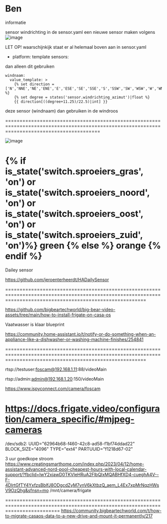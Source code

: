 # Ben
informatie

sensor windrichting
in de sensor.yaml een nieuwe sensor maken volgens 
![image](https://github.com/user-attachments/assets/9b8c0fd4-d18b-43cc-a218-eb66c9763f8f)

LET OP!
waarschijnkijk staat er al helemaal boven aan in sensor.yaml

- platform: template
  sensors:

dan alleen dit gebruiken

    windnaam:
      value_template: >
        {% set direction = ['N','NNE','NE','ENE','E','ESE','SE','SSE','S','SSW','SW','WSW','W','WNW','NW','NNW','N'] %}
        {% set degree = states('sensor.windrichting_azimut')|float %}
        {{ direction[((degree+11.25)/22.5)|int] }}

deze sensor (windnaam) dan gebruiken in de windroos

=============================================================================================================================================



![image](https://github.com/gertvanwij/Ben/assets/65614247/4e85d320-313a-4784-b3bc-09ff509c4aef)


{% if is_state('switch.sproeiers_gras', 'on') or
       is_state('switch.sproeiers_noord', 'on') or
       is_state('switch.sproeiers_oost', 'on') or
       is_state('switch.sproeiers_zuid', 'on')%}
         green
       {% else %}
         orange
       {% endif %} 
=============================================================================================================================================================

Dailey sensor

https://github.com/jeroenterheerdt/HADailySensor

=============================================================================================================================================================




https://github.com/bigbeartechworld/big-bear-video-assets/tree/main/how-to-install-frigate-on-casa-os



Vaatwasser is klaar  blueprint

https://community.home-assistant.io/t/notify-or-do-something-when-an-appliance-like-a-dishwasher-or-washing-machine-finishes/254841

=============================================================================================================================================================


rtsp://testuser:foscam@192.168.1.11:88/videoMain  

rtsp://admin:admin@192.168.1.20:150/videoMain 

https://www.ispyconnect.com/camera/foscam

https://docs.frigate.video/configuration/camera_specific/#mjpeg-cameras
========================================================================================================================
/dev/sdb2: UUID="62964b68-f460-42c8-ad58-f1bf74ddad22" BLOCK_SIZE="4096" TYPE="ext4" PARTUUID="f1218d67-02"



3 uur goedkope stroom
https://www.creatingsmarthome.com/index.php/2023/04/12/home-assistant-advanced-nord-pool-cheapest-hours-with-local-calendar-support/?fbclid=IwY2xjawD0TKVleHRuA2FlbQIxMQABHfXD4-cueghA4V--F-4DIrtGfTY4YxfzsBblfJ8ODgcdZyM7vnV6kXtbzQ_aem_L4Ex7xpMrNqzHWsV9OzQhg&sfnsn=mo
/mnt/camera/frigate


===============================================================================================================================
https://community.bigbeartechworld.com/t/how-to-migrate-casaos-data-to-a-new-drive-and-mount-it-permanently/217
